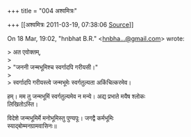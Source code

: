 +++
title = "004 अश्वमित्रः"

+++
[[अश्वमित्रः	2011-03-19, 07:38:06 [Source](https://groups.google.com/g/samskrita/c/sszt9vnirGA)]]



On 18 Mar, 19:02, "hnbhat B.R." \<[hnbha...@gmail.com]()\> wrote:

\> अत एवोक्तम्,  
\>  
\> "जननी जन्मभूमिश्च स्वर्गादपि गरीयसी।"  
\>  
\> स्वर्गादपि गरीयस्त्वे जन्मभूमेः स्वर्गतुल्यता अकिंचित्करमेव।

हम्। मम तु जन्मभूमिं स्वर्गतुल्यमेव न मन्ये। अद्य प्रभाते मयैष श्लोकः  
लिखितोऽस्ति।

विदेशे जन्मभूमिर्मे मनोभूमिस्तु पुण्यपूः। जगद्वै कर्मभूमिः  
स्याद्बोम्मनग्रामवासिनः॥

